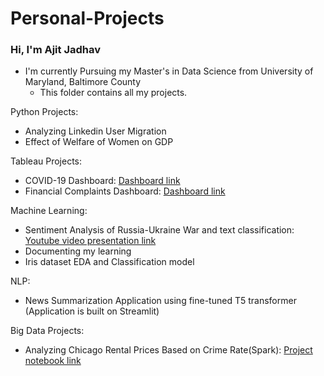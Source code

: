 # Personal-Projects

### Hi, I'm Ajit Jadhav
- I'm currently Pursuing my Master's in Data Science from University of Maryland, Baltimore County
  - This folder contains all my projects.  

Python Projects:
- Analyzing Linkedin User Migration
- Effect of Welfare of Women on GDP

Tableau Projects:
- COVID-19 Dashboard: [Dashboard link](https://public.tableau.com/app/profile/ajit.jadhav/viz/Covid19Dashboard_16441031177380/COVID19Dashboard#1)
- Financial Complaints Dashboard: [Dashboard link](https://public.tableau.com/views/FinancialcomplaintsDashboard_16626083059820/FCOverview?:language=en-US&:display_count=n&:origin=viz_share_link)


Machine Learning:
- Sentiment Analysis of Russia-Ukraine War and text classification: [Youtube video presentation link](https://www.youtube.com/watch?v=xXOmEEJo0fs&t=1s)
- Documenting my learning
- Iris dataset EDA and Classification model


NLP:
- News Summarization Application using fine-tuned T5 transformer (Application is built on Streamlit)


Big Data Projects:
- Analyzing Chicago Rental Prices Based on Crime Rate(Spark): [Project notebook link](https://tinyurl.com/ajitpysparkproject)
